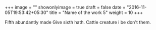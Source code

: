+++
image = ""
showonlyimage = true
draft = false
date = "2016-11-05T19:53:42+05:30"
title = "Name of the work 5"
weight = 10
+++

Fifth abundantly made Give sixth hath. Cattle creature i be don't them.
<!--more-->


